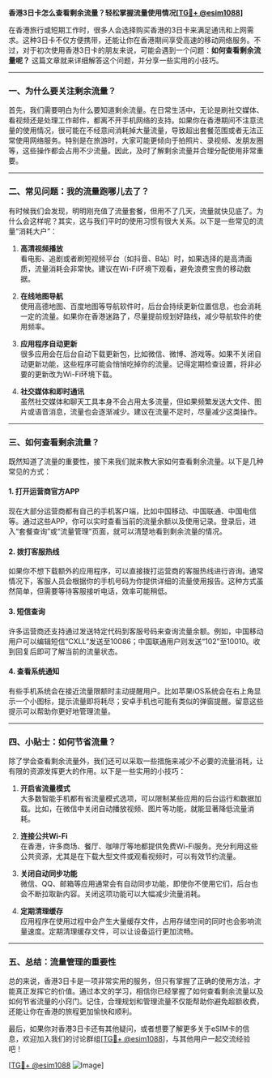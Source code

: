 **香港3日卡怎么查看剩余流量？轻松掌握流量使用情况[[TG💪+ @esim1088](https://t.me/s/esim1088)]**

在香港旅行或短期工作时，很多人会选择购买香港的3日卡来满足通讯和上网需求。这种3日卡不仅方便携带，还能让你在香港期间享受高速的移动网络服务。不过，对于初次使用香港3日卡的朋友来说，可能会遇到一个问题：**如何查看剩余流量呢？** 这篇文章就来详细解答这个问题，并分享一些实用的小技巧。

---

### **一、为什么要关注剩余流量？**

首先，我们需要明白为什么要知道剩余流量。在日常生活中，无论是刷社交媒体、看视频还是处理工作邮件，都离不开手机网络的支持。如果你在香港期间不注意流量的使用情况，很可能在不经意间消耗掉大量流量，导致超出套餐范围或者无法正常使用网络服务。特别是在旅游时，大家可能更倾向于拍照片、录视频、发朋友圈等，这些操作都会占用不少流量。因此，及时了解剩余流量并合理分配使用非常重要。

---

### **二、常见问题：我的流量跑哪儿去了？**

有时候我们会发现，明明刚充值了流量套餐，但用不了几天，流量就快见底了。为什么会这样呢？其实，这与我们平时的使用习惯有很大关系。以下是一些常见的流量“消耗大户”：

1. **高清视频播放**  
   看电影、追剧或者刷短视频平台（如抖音、B站）时，如果选择的是高清画质，流量消耗会非常快。建议在Wi-Fi环境下观看，避免浪费宝贵的移动数据。

2. **在线地图导航**  
   使用高德地图、百度地图等导航软件时，后台会持续更新位置信息，也会消耗一定的流量。如果你在香港迷路了，尽量提前规划好路线，减少导航软件的使用频率。

3. **应用程序自动更新**  
   很多应用会在后台自动下载更新包，比如微信、微博、游戏等。如果不关闭自动更新功能，这些程序可能会悄悄吃掉你的流量。记得定期检查设置，将非必要的更新改为Wi-Fi环境下载。

4. **社交媒体和即时通讯**  
   虽然社交媒体和聊天工具本身不会占用太多流量，但如果频繁发送大文件、图片或语音消息，流量也会逐渐减少。建议在流量不足时，尽量减少这类操作。

---

### **三、如何查看剩余流量？**

既然知道了流量的重要性，接下来我们就来教大家如何查看剩余流量。以下是几种常见的方式：

#### **1. 打开运营商官方APP**
现在大部分运营商都有自己的手机客户端，比如中国移动、中国联通、中国电信等。通过这些APP，你可以实时查看当前的流量余额以及使用记录。登录后，进入“套餐查询”或“流量管理”页面，就可以清楚地看到剩余流量的情况。

#### **2. 拨打客服热线**
如果你不想下载额外的应用程序，可以直接拨打运营商的客服热线进行咨询。通常情况下，客服人员会根据你的手机号码为你提供详细的流量使用报告。这种方式虽然简单，但需要等待客服接听电话，效率可能稍低。

#### **3. 短信查询**
许多运营商还支持通过发送特定代码到客服号码来查询流量余额。例如，中国移动用户可以编辑短信“CXLL”发送至10086；中国联通用户则发送“102”至10010。收到回复后即可了解当前的流量状态。

#### **4. 查看系统通知**
有些手机系统会在接近流量限额时主动提醒用户。比如苹果iOS系统会在右上角显示一个小图标，提示流量即将耗尽；安卓手机也可能有类似的弹窗提醒。留意这些提示可以帮助你更好地管理流量。

---

### **四、小贴士：如何节省流量？**

除了学会查看剩余流量外，我们还可以采取一些措施来减少不必要的流量消耗，让有限的资源发挥更大的作用。以下是一些实用的小技巧：

1. **开启省流量模式**  
   大多数智能手机都有省流量模式选项，可以限制某些应用的后台运行和数据加载。比如，在微信中关闭自动播放视频、图片等功能，就能显著降低流量消耗。

2. **连接公共Wi-Fi**  
   在香港，许多商场、餐厅、咖啡厅等地都提供免费Wi-Fi服务。充分利用这些公共资源，尤其是在下载大型文件或观看视频时，可以有效节约流量。

3. **关闭自动同步功能**  
   微信、QQ、邮箱等应用通常会有自动同步功能，即使你不使用它们，后台也会不断拉取新内容。关闭这项功能可以大幅减少流量消耗。

4. **定期清理缓存**  
   应用程序在使用过程中会产生大量缓存文件，占用存储空间的同时也会影响流量速度。定期清理缓存文件，可以让设备运行更加流畅。

---

### **五、总结：流量管理的重要性**

总的来说，香港3日卡是一项非常实用的服务，但只有掌握了正确的使用方法，才能真正发挥它的价值。通过本文的学习，相信你已经掌握了如何查看剩余流量以及如何节省流量的小窍门。记住，合理规划和管理流量不仅能帮助你避免超额收费，还能让你在香港的旅程更加愉快和顺利。

最后，如果你对香港3日卡还有其他疑问，或者想要了解更多关于eSIM卡的信息，欢迎加入我们的讨论群组[[TG💪+ @esim1088](https://t.me/s/esim1088)]，与其他用户一起交流经验吧！

[[TG💪+ @esim1088](https://t.me/s/esim1088) ![Image](https://i.postimg.cc/4NQfJmqS/Snipaste-2025-05-13-00-14-12.png)]